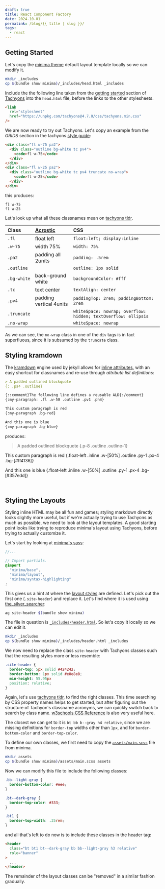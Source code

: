 ```yaml
---
draft: true
title: React Component Factory
date: 2024-10-01
permalink: /blog/{{ title | slug }}/
tags:
  - react
---
```


[//]: # "markdown-it-attrs does not have comments, so we use this workaround instead"
[//]: # "see https://stackoverflow.com/questions/4823468/comments-in-markdown#comment33676653_20885980"

## Getting Started

Let's copy the [minima theme](https://github.com/jekyll/minima)
default layout template locally so we can modify it.

```sh
mkdir _includes
cp $(bundle show minima)/_includes/head.html _includes
```

Include the the following line taken from the
[getting started](http://tachyons.io/#getting-started) section of
[Tachyons](https://github.com/tachyons-css/tachyons/) into the
`head.html` file, before the links to the other stylesheets.

```html
<link
  rel="stylesheet"
  href="https://unpkg.com/tachyons@4.7.0/css/tachyons.min.css"
/>
```

We are now ready to try out Tachyons. Let's copy an example from the
_GRIDS_ section in the tachyons [style guide](http://tachyons.io/#style):

```html
<div class="fl w-75 pa2">
  <div class="outline bg-white tc pv4">
    <code>fl w-75</code>
  </div>
</div>
<div class="fl w-25 pa2">
  <div class="outline bg-white tc pv4 truncate no-wrap">
    <code>fl w-25</code>
  </div>
</div>
```

this produces:

<div class="float-left w-[75%] p-2">
  <div class="outline bg-white text-center py-4">
    <code>fl w-75</code>
  </div>
</div>
<div class="float-left w-[25%] p-2">
  <div class="outline bg-white text-center py-4 truncate">
    <code>fl w-25</code>
  </div>
</div>

Let's look up what all these classnames mean on
[tachyons tldr](https://tachyons-tldr.now.sh/#/classes).

| Class       | [Acrostic](https://en.wikipedia.org/wiki/Acrostic) | CSS                                                            |
| :---------- | :------------------------------------------------- | :------------------------------------------------------------- |
| `.fl`       | float left                                         | `float:left; display:inline`                                   |
| `.w-75`     | width 75%                                          | `width: 75%`                                                   |
| `.pa2`      | padding all 2units                                 | `padding: .5rem`                                               |
| `.outline`  |                                                    | `outline: 1px solid`                                           |
| `.bg-white` | back-ground white                                  | `backgroundColor: #fff`                                        |
| `.tc`       | text center                                        | `textAlign: center`                                            |
| `.pv4`      | padding vertical 4units                            | `paddingTop: 2rem; paddingBottom: 2rem`                        |
| `.truncate` |                                                    | `whiteSpace: nowrap; overflow: hidden; textOverflow: ellipsis` |
| `.no-wrap`  |                                                    | `whiteSpace: nowrap`                                           |

As we can see, the `no-wrap` class in one of the `div` tags is in fact
superfluous, since it is subsumed by the `truncate` class.

## Styling kramdown

The [kramdown](https://kramdown.gettalong.org/) engine used by jekyll allows for [inline attributes](https://kramdown.gettalong.org/quickref.html#block-attributes), with an easy shortcut for classnames and re-use through _attribute list definitions_:

```md
> A padded outlined blockquote
{: .pa4 .outline}

{::comment}The following line defines a reusable ALD{:/comment}
{:my-paragraph: .fl .w-50 .outline .pv1 .ph4}

This custom paragraph is red
{:my-paragraph .bg-red}

And this one is blue
{:my-paragraph .bg-blue}
```

produces:

[//]: # "we are using tailwindcss, so we emulate tachyons classes here"

> A padded outlined blockquote {.p-8 .outline .outline-1}

[//]: # "unfortunately, markdown-it does not support attribute list definitions so we just repeat ourselves here instead..."

This custom paragraph is red
{.float-left .inline .w-[50%] .outline .py-1 .px-4 .bg-[#ff4136]}

And this one is blue
{.float-left .inline .w-[50%] .outline .py-1 .px-4 .bg-[#357edd]}

&nbsp;

## Styling the Layouts

Styling inline HTML may be all fun and games; styling markdown directly
looks slightly more useful, but if we're actually trying to use Tachyons
as much as possible, we need to look at the layout templates. A good
starting point looks like trying to reproduce minima's layout using
Tachyons, before trying to actually customize it.

Let's start by looking at
[minima's sass](https://github.com/jekyll/minima/blob/master/_sass/minima.scss):

```scss
//...

// Import partials.
@import
  "minima/base",
  "minima/layout",
  "minima/syntax-highlighting"
;
```

This gives us a hint at where the
[layout styles](https://github.com/jekyll/minima/blob/master/_sass/minima/_layout.scss) are defined. Let's pick out the first one (`.site-header`) and replace it.
Let's find where it is used using [the_silver_searcher](https://github.com/ggreer/the_silver_searcher):

```sh
ag site-header $(bundle show minima)
```

The file in question is
[`_includes/header.html`](https://github.com/jekyll/minima/blob/master/_includes/header.html).
So let's copy it locally so we can edit it.

```sh
mkdir _includes
cp $(bundle show minima)/_includes/header.html _includes
```

We now need to replace the class `site-header` with Tachyons classes
such that the resulting styles more or less resemble:

```css
.site-header {
  border-top: 5px solid #424242;
  border-bottom: 1px solid #e8e8e8;
  min-height: 55.95px
  position: relative;
}
```

Again, let's use [tachyons tldr](https://tachyons-tldr.now.sh/#/classes), to find the right classes.
This time searching by CSS property names helps to get started, but after figuring out the structure of Tachyon's classname acronyms, we can quickly switch back to search by class name.
[w3schools CSS Reference](https://www.w3schools.com/cssref/) is also very useful here.

The closest we can get to it is `bt bb b--gray h4 relative`, since we are missing definitions for `border-top` widths other than `1px`, and for `border-bottom-color` and `border-top-color`.

To define our own classes, we first need to copy the [`assets/main.scss`](https://github.com/jekyll/minima/blob/master/assets/main.scss)
file from minima.

```sh
mkdir assets
cp $(bundle show minima)/assets/main.scss assets
```

Now we can modify this file to include the following classes:

```css
.bb--light-gray {
  border-bottom-color: #eee;
}

.bt--dark-gray {
  border-top-color: #333;
}

.bt1 {
  border-top-width: .25rem;
}
```

and all that's left to do now is to include these classes in the header tag:

```html
<header
  class="bt bt1 bt--dark-gray bb bb--light-gray h3 relative"
  role="banner"
>
  ...
</header>
```

The remainder of the layout classes can be "removed" in a similar
fashion gradually.
